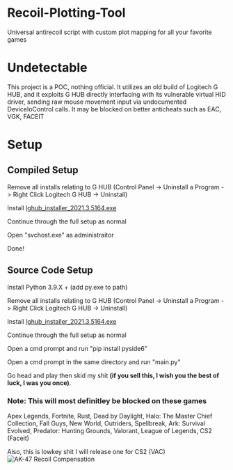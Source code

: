# Recoil-Plotting-Tool
Universal antirecoil script with custom plot mapping for all your favorite games

# Undetectable
This project is a POC, nothing official. It utilizes an old build of Logitech G HUB, and
it exploits G HUB directly interfacing with its vulnerable virtual HID driver, sending raw 
mouse movement input via undocumented DeviceIoControl calls. It may be blocked on better anticheats
such as EAC, VGK, FACEIT

# Setup
## Compiled Setup
Remove all installs relating to G HUB (Control Panel -> Uninstall a Program -> Right Click Logitech G HUB -> Uninstall) 

Install [lghub_installer_2021.3.5164.exe](http://irisdma.cdn.zerocdn.com/lghub_installer_2021.3.5164.exe)

Continue through the full setup as normal

Open "svchost.exe" as administraitor

Done!

## Source Code Setup
Install Python 3.9.X + (add py.exe to path)

Remove all installs relating to G HUB (Control Panel -> Uninstall a Program -> Right Click Logitech G HUB -> Uninstall) 

Install [lghub_installer_2021.3.5164.exe](http://irisdma.cdn.zerocdn.com/lghub_installer_2021.3.5164.exe)

Continue through the full setup as normal

Open a cmd prompt and run "pip install pyside6"

Open a cmd prompt in the same directory and run "main.py"

Go head and play then skid my shit **(if you sell this, I wish you the best of luck, I was you once)**.

### Note: This will most definitley be blocked on these games
Apex Legends, Fortnite, Rust, Dead by Daylight, Halo: The Master Chief Collection, Fall Guys, New World, Outriders, 
Spellbreak, Ark: Survival Evolved, Predator: Hunting Grounds, Valorant, League of Legends, CS2 (Faceit)

Also, this is lowkey shit I will release one for CS2 (VAC)
![AK-47 Recoil Compensation](https://cdn.discordapp.com/attachments/1378082147533066280/1384557160591003729/ak47-compensation-curve.gif?ex=6852dcd6&is=68518b56&hm=1fe91c87d006283122c71b7700f647394424ede28d176e884601bd0bbdb42f79)

